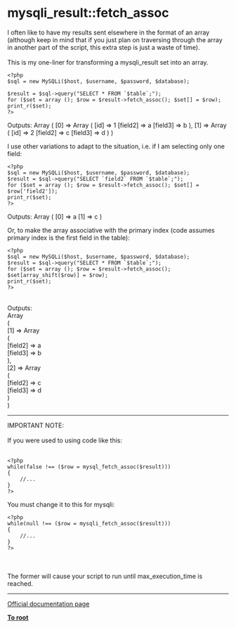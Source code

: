 # mysqli_result::fetch_assoc



I often like to have my results sent elsewhere in the format of an array (although keep in mind that if you just plan on traversing through the array in another part of the script, this extra step is just a waste of time).<br><br>This is my one-liner for transforming a mysqli_result set into an array.<br>

```
<?php
$sql = new MySQLi($host, $username, $password, $database);

$result = $sql->query("SELECT * FROM `$table`;");
for ($set = array (); $row = $result->fetch_assoc(); $set[] = $row);
print_r($set);
?>
```


Outputs:
Array
(
    [0] => Array
        (
            [id] => 1
            [field2] => a
            [field3] => b
        ),
    [1] => Array
        (
            [id] => 2
            [field2] => c
            [field3] => d
        )
)

I use other variations to adapt to the situation, i.e. if I am selecting only one field:


```
<?php
$sql = new MySQLi($host, $username, $password, $database);
$result = $sql->query("SELECT `field2` FROM `$table`;");
for ($set = array (); $row = $result->fetch_assoc(); $set[] = $row['field2']);
print_r($set);
?>
```

Outputs:
Array
(
    [0] => a
    [1] => c
)

Or, to make the array associative with the primary index (code assumes primary index is the first field in the table):


```
<?php
$sql = new MySQLi($host, $username, $password, $database);
$result = $sql->query("SELECT * FROM `$table`;");
for ($set = array (); $row = $result->fetch_assoc(); $set[array_shift($row)] = $row);
print_r($set);
?>
```
<br>Outputs:<br>Array<br>(<br>    [1] =&gt; Array<br>        (<br>            [field2] =&gt; a<br>            [field3] =&gt; b<br>        ),<br>    [2] =&gt; Array<br>        (<br>            [field2] =&gt; c<br>            [field3] =&gt; d<br>        )<br>)  

---

IMPORTANT NOTE:<br><br>If you were used to using code like this:<br><br>

```
<?php
while(false !== ($row = mysql_fetch_assoc($result)))
{
    //...
}
?>
```


You must change it to this for mysqli:



```
<?php
while(null !== ($row = mysqli_fetch_assoc($result)))
{
    //...
}
?>
```
<br><br>The former will cause your script to run until max_execution_time is reached.  

---

[Official documentation page](https://www.php.net/manual/en/mysqli-result.fetch-assoc.php)

**[To root](/README.md)**